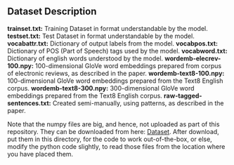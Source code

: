 Dataset Description
-------------------

**trainset.txt:** Training Dataset in format understandable by the model.
**testset.txt:** Test Dataset in format understandable by the model.
**vocabattr.txt:** Dictionary of output labels from the model.
**vocabpos.txt:** Dictionary of POS (Part of Speech) tags used by the model.
**vocabword.txt:** Dictionary of english words understood by the model.
**wordemb-elecrev-100.npy:** 100-dimensional GloVe word embeddings prepared from corpus of electronic reviews, as described in the paper.
**wordemb-text8-100.npy:** 100-dimensional GloVe word embeddings prepared from the Text8 English corpus.
**wordemb-text8-300.npy:** 300-dimensional GloVe word embeddings prepared from the Text8 English corpus.
**raw-tagged-sentences.txt:** Created semi-manually, using patterns, as described in the paper.

Note that the numpy files are big, and hence, not uploaded as part of this repository. They can be downloaded from here: [Dataset](https://zenodo.org/record/1415481#.W5pjkBwScnQ). After download, put them in this directory, for the code to work out-of-the-box, or else, modify the python code slightly, to read those files from the location where you have placed them.